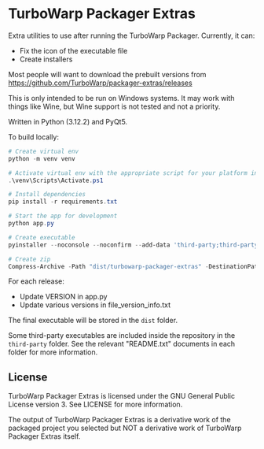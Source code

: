 # TurboWarp Packager Extras

Extra utilities to use after running the TurboWarp Packager. Currently, it can:

 - Fix the icon of the executable file
 - Create installers

Most people will want to download the prebuilt versions from https://github.com/TurboWarp/packager-extras/releases

This is only intended to be run on Windows systems. It may work with things like Wine, but Wine support is not tested and not a priority.

Written in Python (3.12.2) and PyQt5.

To build locally:

```powershell
# Create virtual env
python -m venv venv

# Activate virtual env with the appropriate script for your platform in venv/Scripts, eg. for PowerShell:
.\venv\Scripts\Activate.ps1

# Install dependencies
pip install -r requirements.txt

# Start the app for development
python app.py

# Create executable
pyinstaller --noconsole --noconfirm --add-data 'third-party;third-party' --add-data 'icon.png;.' --name "turbowarp-packager-extras" --version-file file_version_info.txt --icon icon.ico app.py

# Create zip
Compress-Archive -Path "dist/turbowarp-packager-extras" -DestinationPath "dist/turbowarp-packager-extras.zip" -Force
```

For each release:

 - Update VERSION in app.py
 - Update various versions in file_version_info.txt

The final executable will be stored in the `dist` folder.

Some third-party executables are included inside the repository in the `third-party` folder. See the relevant "README.txt" documents in each folder for more information.

## License

TurboWarp Packager Extras is licensed under the GNU General Public License version 3. See LICENSE for more information.

The output of TurboWarp Packager Extras is a derivative work of the packaged project you selected but NOT a derivative work of TurboWarp Packager Extras itself.
